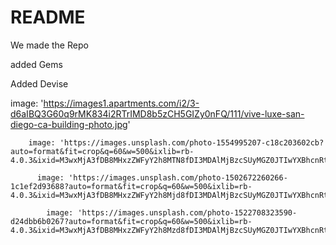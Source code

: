 # README

We made the Repo

added Gems

Added Devise

   image: 'https://images1.apartments.com/i2/3-d6aIBQ3G60q9rMK834i2RTrIMD8b5zCH5GIZy0nFQ/111/vive-luxe-san-diego-ca-building-photo.jpg'  

        image: 'https://images.unsplash.com/photo-1554995207-c18c203602cb?auto=format&fit=crop&q=60&w=500&ixlib=rb-4.0.3&ixid=M3wxMjA3fDB8MHxzZWFyY2h8MTN8fDI3MDAlMjBzcSUyMGZ0JTIwYXBhcnRtZW50cyUyMHJvb21zfGVufDB8fDB8fHww'  

          image: 'https://images.unsplash.com/photo-1502672260266-1c1ef2d93688?auto=format&fit=crop&q=60&w=500&ixlib=rb-4.0.3&ixid=M3wxMjA3fDB8MHxzZWFyY2h8Mjd8fDI3MDAlMjBzcSUyMGZ0JTIwYXBhcnRtZW50cyUyMHJvb21zfGVufDB8fDB8fHww' 

            image: 'https://images.unsplash.com/photo-1522708323590-d24dbb6b0267?auto=format&fit=crop&q=60&w=500&ixlib=rb-4.0.3&ixid=M3wxMjA3fDB8MHxzZWFyY2h8Mzd8fDI3MDAlMjBzcSUyMGZ0JTIwYXBhcnRtZW50cyUyMHJvb21zfGVufDB8fDB8fHww' 